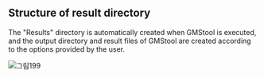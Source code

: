 ## Structure of result directory
  

The "Results" directory is automatically created when GMStool is executed, and the output directory and result files of GMStool are created according to the options provided by the user.


![그림199](https://user-images.githubusercontent.com/49300659/80277144-032ddb80-8728-11ea-90e4-d4979f5b2588.jpg)

